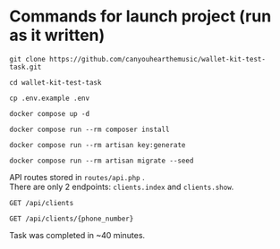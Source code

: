# Commands for launch project (run as it written)

```
git clone https://github.com/canyouhearthemusic/wallet-kit-test-task.git

cd wallet-kit-test-task

cp .env.example .env

docker compose up -d

docker compose run --rm composer install

docker compose run --rm artisan key:generate

docker compose run --rm artisan migrate --seed
```

API routes stored in `routes/api.php` .
\
There are only 2 endpoints: `clients.index` and `clients.show`.

`GET /api/clients`

`GET /api/clients/{phone_number}`

Task was completed in ~40 minutes.

